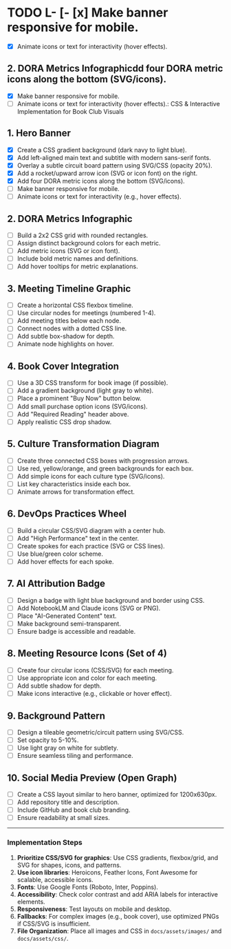 # TODO L- [- [x] Make banner responsive for mobile.

- [x] Animate icons or text for interactivity (hover effects).

## 2. DORA Metrics Infographicdd four DORA metric icons along the bottom (SVG/icons).

- [x] Make banner responsive for mobile.
- [ ] Animate icons or text for interactivity (hover effects).: CSS & Interactive Implementation for Book Club Visuals

## 1. Hero Banner

- [x] Create a CSS gradient background (dark navy to light blue).
- [x] Add left-aligned main text and subtitle with modern sans-serif fonts.
- [x] Overlay a subtle circuit board pattern using SVG/CSS (opacity 20%).
- [x] Add a rocket/upward arrow icon (SVG or icon font) on the right.
- [x] Add four DORA metric icons along the bottom (SVG/icons).
- [ ] Make banner responsive for mobile.
- [ ] Animate icons or text for interactivity (e.g., hover effects).

## 2. DORA Metrics Infographic

- [ ] Build a 2x2 CSS grid with rounded rectangles.
- [ ] Assign distinct background colors for each metric.
- [ ] Add metric icons (SVG or icon font).
- [ ] Include bold metric names and definitions.
- [ ] Add hover tooltips for metric explanations.

## 3. Meeting Timeline Graphic

- [ ] Create a horizontal CSS flexbox timeline.
- [ ] Use circular nodes for meetings (numbered 1-4).
- [ ] Add meeting titles below each node.
- [ ] Connect nodes with a dotted CSS line.
- [ ] Add subtle box-shadow for depth.
- [ ] Animate node highlights on hover.

## 4. Book Cover Integration

- [ ] Use a 3D CSS transform for book image (if possible).
- [ ] Add a gradient background (light gray to white).
- [ ] Place a prominent "Buy Now" button below.
- [ ] Add small purchase option icons (SVG/icons).
- [ ] Add "Required Reading" header above.
- [ ] Apply realistic CSS drop shadow.

## 5. Culture Transformation Diagram

- [ ] Create three connected CSS boxes with progression arrows.
- [ ] Use red, yellow/orange, and green backgrounds for each box.
- [ ] Add simple icons for each culture type (SVG/icons).
- [ ] List key characteristics inside each box.
- [ ] Animate arrows for transformation effect.

## 6. DevOps Practices Wheel

- [ ] Build a circular CSS/SVG diagram with a center hub.
- [ ] Add "High Performance" text in the center.
- [ ] Create spokes for each practice (SVG or CSS lines).
- [ ] Use blue/green color scheme.
- [ ] Add hover effects for each spoke.

## 7. AI Attribution Badge

- [ ] Design a badge with light blue background and border using CSS.
- [ ] Add NotebookLM and Claude icons (SVG or PNG).
- [ ] Place "AI-Generated Content" text.
- [ ] Make background semi-transparent.
- [ ] Ensure badge is accessible and readable.

## 8. Meeting Resource Icons (Set of 4)

- [ ] Create four circular icons (CSS/SVG) for each meeting.
- [ ] Use appropriate icon and color for each meeting.
- [ ] Add subtle shadow for depth.
- [ ] Make icons interactive (e.g., clickable or hover effect).

## 9. Background Pattern

- [ ] Design a tileable geometric/circuit pattern using SVG/CSS.
- [ ] Set opacity to 5-10%.
- [ ] Use light gray on white for subtlety.
- [ ] Ensure seamless tiling and performance.

## 10. Social Media Preview (Open Graph)

- [ ] Create a CSS layout similar to hero banner, optimized for 1200x630px.
- [ ] Add repository title and description.
- [ ] Include GitHub and book club branding.
- [ ] Ensure readability at small sizes.

---

### Implementation Steps

1. **Prioritize CSS/SVG for graphics**: Use CSS gradients, flexbox/grid, and SVG for shapes, icons, and patterns.
2. **Use icon libraries**: Heroicons, Feather Icons, Font Awesome for scalable, accessible icons.
3. **Fonts**: Use Google Fonts (Roboto, Inter, Poppins).
4. **Accessibility**: Check color contrast and add ARIA labels for interactive elements.
5. **Responsiveness**: Test layouts on mobile and desktop.
6. **Fallbacks**: For complex images (e.g., book cover), use optimized PNGs if CSS/SVG is insufficient.
7. **File Organization**: Place all images and CSS in `docs/assets/images/` and `docs/assets/css/`.
